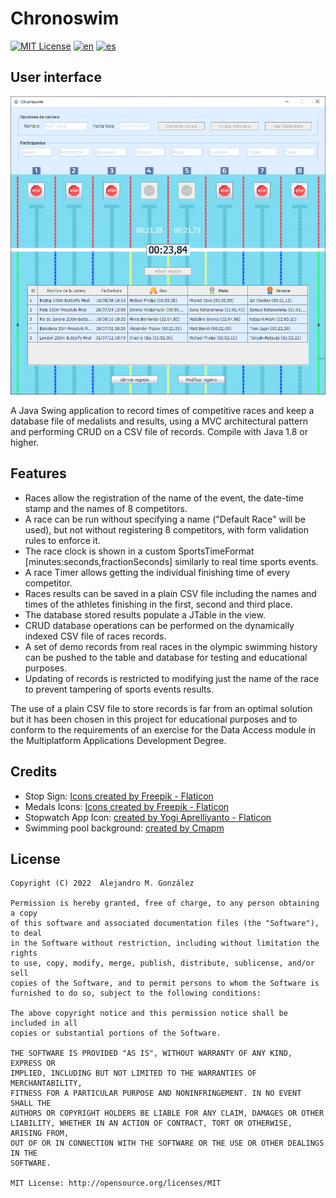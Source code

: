 Chronoswim
===============
[![MIT License](https://img.shields.io/badge/License-MIT-green.svg)](https://choosealicense.com/licenses/mit/)
[![en](https://img.shields.io/badge/lang-en-red.svg)](https://github.com/alejandroMAD/chronoswim/blob/master/README.md)
[![es](https://img.shields.io/badge/lang-es-yellow.svg)](https://github.com/alejandroMAD/chronoswim/blob/master/README.es.md)

User interface
----------
![Demo screenshot](/screenshot.png)

A Java Swing application to record times of competitive races and keep a database file of medalists and results, 
using a MVC architectural pattern and performing CRUD on a CSV file of records. Compile with Java 1.8 or higher.

Features
-------------------
* Races allow the registration of the name of the event, the date-time stamp and the names of 8 competitors.
* A race can be run without specifying a name ("Default Race" will be used), but not without registering 8 competitors, with form validation rules to enforce it.
* The race clock is shown in a custom SportsTimeFormat [minutes:seconds,fractionSeconds] similarly to real time sports events.
* A race Timer allows getting the individual finishing time of every competitor.
* Races results can be saved in a plain CSV file including the names and times of the athletes finishing in the first, second and third place.
* The database stored results populate a JTable in the view.
* CRUD database operations can be performed on the dynamically indexed CSV file of races records.
* A set of demo records from real races in the olympic swimming history can be pushed to the table and database for testing and educational purposes. 
* Updating of records is restricted to modifying just the name of the race to prevent tampering of sports events results.

The use of a plain CSV file to store records is far from an optimal solution but it has been chosen in this project for educational purposes and to conform to the requirements of an exercise for the Data Access module in the Multiplatform Applications Development Degree.

Credits
-------------------

* Stop Sign: [Icons created by Freepik - Flaticon](https://www.flaticon.es/iconos-gratis/detener)
* Medals Icons: [Icons created by Freepik - Flaticon](https://www.flaticon.com/free-icons/medal)
* Stopwatch App Icon: [created by Yogi Aprelliyanto - Flaticon](https://www.flaticon.com/free-icons/stopwatch)
* Swimming pool background: [created by Cmapm](https://commons.wikimedia.org/wiki/File:Swimming_pool_50m_2008.svg)


License
--------
    Copyright (C) 2022  Alejandro M. González
    
    Permission is hereby granted, free of charge, to any person obtaining a copy
    of this software and associated documentation files (the "Software"), to deal
    in the Software without restriction, including without limitation the rights
    to use, copy, modify, merge, publish, distribute, sublicense, and/or sell
    copies of the Software, and to permit persons to whom the Software is
    furnished to do so, subject to the following conditions:
    
    The above copyright notice and this permission notice shall be included in all
    copies or substantial portions of the Software.
    
    THE SOFTWARE IS PROVIDED "AS IS", WITHOUT WARRANTY OF ANY KIND, EXPRESS OR
    IMPLIED, INCLUDING BUT NOT LIMITED TO THE WARRANTIES OF MERCHANTABILITY,
    FITNESS FOR A PARTICULAR PURPOSE AND NONINFRINGEMENT. IN NO EVENT SHALL THE
    AUTHORS OR COPYRIGHT HOLDERS BE LIABLE FOR ANY CLAIM, DAMAGES OR OTHER
    LIABILITY, WHETHER IN AN ACTION OF CONTRACT, TORT OR OTHERWISE, ARISING FROM,
    OUT OF OR IN CONNECTION WITH THE SOFTWARE OR THE USE OR OTHER DEALINGS IN THE
    SOFTWARE.
    
    MIT License: http://opensource.org/licenses/MIT
